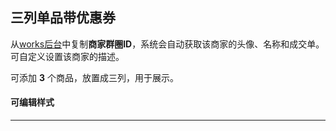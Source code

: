 ## 三列单品带优惠券
从[works后台](http://works.lehe.com/)中复制**商家群圈ID**，系统会自动获取该商家的头像、名称和成交单。可自定义设置该商家的描述。  

可添加 **3** 个商品，放置成三列，用于展示。

#### 可编辑样式
---
<explain project="gls" :proplist="['留白','背景色']"></explain>

